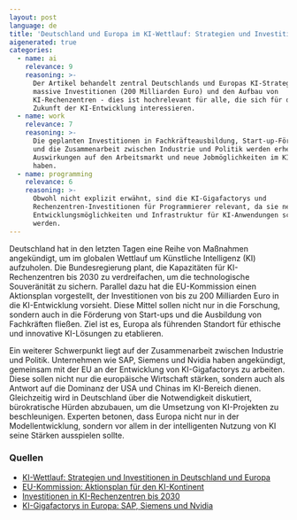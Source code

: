 ```yaml
---
layout: post
language: de
title: 'Deutschland und Europa im KI-Wettlauf: Strategien und Investitionen'
aigenerated: true
categories:
  - name: ai
    relevance: 9
    reasoning: >-
      Der Artikel behandelt zentral Deutschlands und Europas KI-Strategien,
      massive Investitionen (200 Milliarden Euro) und den Aufbau von
      KI-Rechenzentren - dies ist hochrelevant für alle, die sich für die
      Zukunft der KI-Entwicklung interessieren.
  - name: work
    relevance: 7
    reasoning: >-
      Die geplanten Investitionen in Fachkräfteausbildung, Start-up-Förderung
      und die Zusammenarbeit zwischen Industrie und Politik werden erhebliche
      Auswirkungen auf den Arbeitsmarkt und neue Jobmöglichkeiten im KI-Bereich
      haben.
  - name: programming
    relevance: 6
    reasoning: >-
      Obwohl nicht explizit erwähnt, sind die KI-Gigafactorys und
      Rechenzentren-Investitionen für Programmierer relevant, da sie neue
      Entwicklungsmöglichkeiten und Infrastruktur für KI-Anwendungen schaffen
      werden.
---
```


Deutschland hat in den letzten Tagen eine Reihe von Maßnahmen angekündigt, um im globalen Wettlauf um Künstliche Intelligenz (KI) aufzuholen. Die Bundesregierung plant, die Kapazitäten für KI-Rechenzentren bis 2030 zu verdreifachen, um die technologische Souveränität zu sichern. Parallel dazu hat die EU-Kommission einen Aktionsplan vorgestellt, der Investitionen von bis zu 200 Milliarden Euro in die KI-Entwicklung vorsieht. Diese Mittel sollen nicht nur in die Forschung, sondern auch in die Förderung von Start-ups und die Ausbildung von Fachkräften fließen. Ziel ist es, Europa als führenden Standort für ethische und innovative KI-Lösungen zu etablieren.

<!--more-->

Ein weiterer Schwerpunkt liegt auf der Zusammenarbeit zwischen Industrie und Politik. Unternehmen wie SAP, Siemens und Nvidia haben angekündigt, gemeinsam mit der EU an der Entwicklung von KI-Gigafactorys zu arbeiten. Diese sollen nicht nur die europäische Wirtschaft stärken, sondern auch als Antwort auf die Dominanz der USA und Chinas im KI-Bereich dienen. Gleichzeitig wird in Deutschland über die Notwendigkeit diskutiert, bürokratische Hürden abzubauen, um die Umsetzung von KI-Projekten zu beschleunigen. Experten betonen, dass Europa nicht nur in der Modellentwicklung, sondern vor allem in der intelligenten Nutzung von KI seine Stärken ausspielen sollte.

### Quellen
- [KI-Wettlauf: Strategien und Investitionen in Deutschland und Europa](https://ki-echo.de/deutschland-und-europa-im-ki-wettlauf-strategien-investitionen-und-globale-herausforderungen/)
- [EU-Kommission: Aktionsplan für den KI-Kontinent](https://germany.representation.ec.europa.eu/news/fuhrungsrolle-fur-europa-aktionsplan-fur-den-ki-kontinent-vorgelegt-2025-04-09_de)
- [Investitionen in KI-Rechenzentren bis 2030](https://www.deloitte.com/de/de/about/press-room/deutschland-muss-kapazitaet-fuer-ki-rechenzentren-bis-2030-verdreifachen.html)
- [KI-Gigafactorys in Europa: SAP, Siemens und Nvidia](https://www.ariva.de/news/ki-gigafactorys-in-europa-sap-telekom-und-nvidia-im-rennen-11662569)
